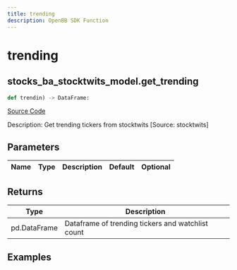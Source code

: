 ```yaml
---
title: trending
description: OpenBB SDK Function
---
```

# trending

## stocks_ba_stocktwits_model.get_trending

```python
def trendin) -> DataFrame:
```
[Source Code](https://github.com/OpenBB-finance/OpenBBTerminal/tree/main/openbb_terminal/common/behavioural_analysis/stocktwits_model.py#L81)

Description: Get trending tickers from stocktwits [Source: stocktwits]

## Parameters

| Name | Type | Description | Default | Optional |
| ---- | ---- | ----------- | ------- | -------- |

## Returns

| Type | Description |
| ---- | ----------- |
| pd.DataFrame | Dataframe of trending tickers and watchlist count |

## Examples

